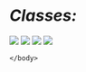 <html>
    <head>
        <title>Samacheer Kakvi Books</title>
        <h1><i>Classes:</i></h1>
    </head>
    <body >
        <a href="../Samacheerkalvi/9.html" ><img src="../Samacheerkalvi/images/9.png"></a>
        <a href="../Samacheerkalvi/10.html"><img src="../Samacheerkalvi/images/10.png"></a>
        <a href="../Samacheerkalvi/11.html"><img src="../Samacheerkalvi/images/11.png"></a>
        <a href="../Samacheerkalvi/12.html"><img src="../Samacheerkalvi/images/12.png"></a>


    </body>
</html>
